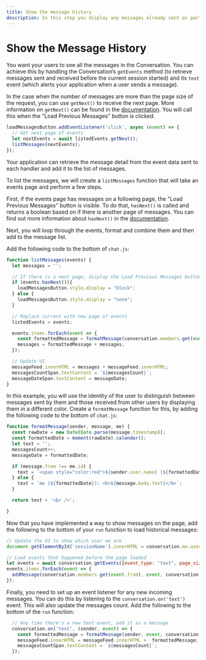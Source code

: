 ```yaml
---
title: Show the message history
description: In this step you display any messages already sent as part of this Conversation
---
```


# Show the Message History

You want your users to see all the messages in the Conversation. You can achieve this by handling the Conversation’s `getEvents` method (to retrieve messages sent and received before the current session started) and its `text` event (which alerts your application when a user sends a message).

In the case when the number of messages are more than the page size of the request, you can use `getNext()` to receive the next page. More information on `getNext()` can be found in the [documentation](https://developer.nexmo.com/sdk/stitch/javascript/EventsPage.html#getNext). You will call this when the "Load Previous Messages" button is clicked.

```javascript
loadMessagesButton.addEventListener('click', async (event) => {
  // Get next page of events
  let nextEvents = await listedEvents.getNext();
  listMessages(nextEvents);
});
``` 

Your application can retrieve the message detail from the event data sent to each handler and add it to the list of messages.

To list the messages, we will create a `listMessages` function that will take an events page and perform a few steps.

First, if the events page has messages on a following page, the "Load Previous Messages" button is visible. To do that, `hasNext()` is called and returns a boolean based on if there is another page of messages. You can find out more information about `hasNext()` in the [documentation](https://developer.nexmo.com/sdk/stitch/javascript/EventsPage.html#hasNext). 

Next, you will loop through the events, format and combine them and then add to the message list.

Add the following code to the bottom of `chat.js`:

```javascript
function listMessages(events) {
  let messages = '';

  // If there is a next page, display the Load Previous Messages button
  if (events.hasNext()){
    loadMessagesButton.style.display = "block";
  } else {
    loadMessagesButton.style.display = "none";
  }

  // Replace current with new page of events
  listedEvents = events;

  events.items.forEach(event => {
    const formattedMessage = formatMessage(conversation.members.get(event.from), event, conversation.me);
    messages = formattedMessage + messages;
  });

  // Update UI
  messageFeed.innerHTML = messages + messageFeed.innerHTML;
  messagesCountSpan.textContent = `${messagesCount}`;
  messageDateSpan.textContent = messageDate;
}
```

In this example, you will use the identity of the user to distinguish between messages sent by them and those received from other users by displaying them in a different color. Create a `formatMessage` function for this, by adding the following code to the bottom of `chat.js`:

```javascript
function formatMessage(sender, message, me) {
  const rawDate = new Date(Date.parse(message.timestamp));
  const formattedDate = moment(rawDate).calendar();
  let text = '';
  messagesCount++;
  messageDate = formattedDate;

  if (message.from !== me.id) {
    text = `<span style="color:red">${sender.user.name} (${formattedDate}): <b>${message.body.text}</b></span>`;
  } else {
    text = `me (${formattedDate}): <b>${message.body.text}</b>`;
  }

  return text + '<br />';

}
```

Now that you have implemented a way to show messages on the page, add the following to the bottom of your `run` function to load historical messages:

```javascript
// Update the UI to show which user we are
document.getElementById('sessionName').innerHTML = conversation.me.user.name + "'s messages"

// Load events that happened before the page loaded
let events = await conversation.getEvents({event_type: "text", page_size: 100});
events.items.forEach(event => {
  addMessage(conversation.members.get(event.from), event, conversation.me);
});
```

Finally, you need to set up an event listener for any new incoming messages. You can do this by listening to the `conversation.on('text')` event. This will also update the messages count. Add the following to the bottom of the `run` function:

```javascript
  // Any time there's a new text event, add it as a message
  conversation.on('text', (sender, event) => {
    const formattedMessage = formatMessage(sender, event, conversation.me);
    messageFeed.innerHTML = messageFeed.innerHTML +  formattedMessage;
    messagesCountSpan.textContent = `${messagesCount}`;
  });
```
